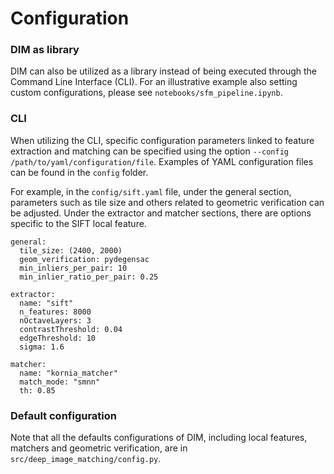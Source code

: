 # Configuration

### DIM as library

DIM can also be utilized as a library instead of being executed through the Command Line Interface (CLI). For an illustrative example also setting custom configurations, please see `notebooks/sfm_pipeline.ipynb`.

### CLI

When utilizing the CLI, specific configuration parameters linked to feature extraction and matching can be specified using the option `--config /path/to/yaml/configuration/file`. Examples of YAML configuration files can be found in the `config` folder.

For example, in the `config/sift.yaml` file, under the general section, parameters such as tile size and others related to geometric verification can be adjusted. Under the extractor and matcher sections, there are options specific to the SIFT local feature.

```
general:
  tile_size: (2400, 2000)
  geom_verification: pydegensac
  min_inliers_per_pair: 10
  min_inlier_ratio_per_pair: 0.25

extractor:
  name: "sift"
  n_features: 8000
  nOctaveLayers: 3
  contrastThreshold: 0.04
  edgeThreshold: 10
  sigma: 1.6

matcher:
  name: "kornia_matcher"
  match_mode: "smnn"
  th: 0.85
```

### Default configuration

Note that all the defaults configurations of DIM, including local features, matchers and geometric verification, are in `src/deep_image_matching/config.py`.


<!--
**Page under construction...**

::: deep_image_matching.config.Config
    options:
      show_root_heading: true
      show_source: false
      members:
-->


